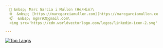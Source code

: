 ```yaml
---
  👾 &nbsp; Marc Garcia i Mullon (He/Him)\
  🌐  &nbsp; [https://marcgarciamullon.com](https://marcgarciamullon.com)\
  📫  &nbsp; mgm793@gmail.com\
  <img src='https://cdn.worldvectorlogo.com/logos/linkedin-icon-2.svg' height='20px'/> &nbsp; [/marcgarciamullon](https://linkedin.com/in/marcgarciamullon/)

---
```


[![Top Langs](https://github-readme-stats.vercel.app/api/top-langs/?username=mgm793&hide=java,html,css&theme=radical)](https://github.com/anuraghazra/github-readme-stats)
<!--
**mgm793/mgm793** is a ✨ _special_ ✨ repository because its `README.md` (this file) appears on your GitHub profile.

Here are some ideas to get you started:

- 🔭 I’m currently working on ...
- 🌱 I’m currently learning ...
- 👯 I’m looking to collaborate on ...
- 🤔 I’m looking for help with ...
- 💬 Ask me about ...
- 📫 How to reach me: ...
- 😄 Pronouns: ...
- ⚡ Fun fact: ...
-->
